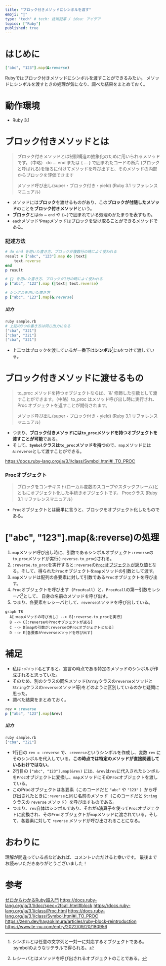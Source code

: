 ```yaml
---
title: "ブロック付きメソッドにシンボルを渡す"
emoji: "🔄"
type: "tech" # tech: 技術記事 / idea: アイデア
topics: ["Ruby"]
published: true
---
```


# はじめに
```rb
["abc", "123"].map(&:reverse)
```
Rubyではブロック付きメソッドにシンボルを渡すことができるみたい。
メソッドにシンボルを渡すときの処理が気になり、調べた結果をまとめておく。

# 動作環境
+ Ruby 3.1

# ブロック付きメソッドとは
> ブロック付きメソッドとは制御構造の抽象化のために用いられるメソッドです。（中略） do ... end または { ... } で囲まれたコードの断片 (ブロックと呼ばれる)を後ろに付けてメソッドを呼び出すと、そのメソッドの内部からブロックを評価できます
>
>  メソッド呼び出し(super・ブロック付き・yield) (Ruby 3.1 リファレンスマニュアル)

+ メソッドには**ブロック**を渡せるものがあり、この**ブロックが付随したメソッド**のことを**ブロック付きメソッド**という。
+ **ブロック**とは`do` ~ `end` や `{`~`}`で囲まれている処理のかたまりを表すもの。
+ `each`メソッドや`map`メソッドはブロックを受け取ることができるメソッドである。

### 記述方法
```rb:sample.rb
# do end を用いた書き方、ブロックが複数行の時によく使われる
result = ["abc", "123"].map do |text|
    text.reverse
end
p result

# {} を用いた書き方、ブロックが1行の時によく使われる
p ["abc", "123"].map {|text| text.reverse}

# シンボルを用いた書き方
p ["abc", "123"].map(&:reverse)
```
##### 出力
```bash
ruby sample.rb
# 上記の3つの書き方は同じ出力になる
["cba", "321"]
["cba", "321"]
["cba", "321"]
```
+ 上二つはブロックを渡しているが一番下は**シンボル**[^1]に`&`をつけて渡している。

# ブロック付きメソッドに渡せるもの
> to_proc メソッドを持つオブジェクトならば、`&' 修飾した引数として渡すことができます。（中略）to_proc はメソッド呼び出し時に実行され、Proc オブジェクトを返すことが期待されます。
>
>  メソッド呼び出し(super・ブロック付き・yield) (Ruby 3.1 リファレンスマニュアル)

+ つまり、**ブロック付きメソッドには`to_proc`メソッドを持つオブジェクトを渡すことが可能**である。
+ そして、**`Symbol`クラスは`to_proc`メソッドを持つ**ので、`map`メソッドには`&:reverse`として渡すことができる。

https://docs.ruby-lang.org/ja/3.1/class/Symbol.html#I_TO_PROC

### Procオブジェクト
> ブロックをコンテキスト(ローカル変数のスコープやスタックフレーム)とともにオブジェクト化した手続きオブジェクトです。
> Procクラス (Ruby 3.1 リファレンスマニュアル)

+ `Proc`オブジェクトとは簡単に言うと、ブロックをオブジェクト化したものである。

# ["abc", "123"].map(&:reverse)の処理
1. `map`メソッド呼び出し時に、引数であるシンボルオブジェクト`:reverse`の`to_proc`メソッドが実行(`:reverse.to_proc`)される。
2. `:reverse.to_proc`を実行すると`:reverse`の[`Proc`オブジェクトが返り値](https://docs.ruby-lang.org/ja/3.1/class/Symbol.html#I_TO_PROC)となる。そして、得られた`Proc`オブジェクトを`map`メソッドの引数として渡す。
3. `map`メソッドは配列の各要素に対して引数である`Proc`オブジェクトを呼び出す。
4. `Proc`オブジェクトを呼び出す（`Proc#call`）と、`Proc#call`の第一引数をレシーバ[^2]として、 自身の名前のメソッドを呼び出す。
5. つまり、各要素をレシーバとして、`reverse`メソッドを呼び出している。

```mermaid
graph TB
  A[:mapメソッドの呼び出し] --> B[:reverse.to_procを実行]
  B --> C[:reverseのProcオブジェクトが返る]
  C --> D[mapの引数が:reverseのProcオブジェクトとなる]
  D --> E[各要素がreverseメソッドを呼び出す]
```

# 補足
+ 私は`:メソッド名`とすると、宣言の時点である特定のメソッドのシンボルが作成されると思っていた。
+ そのため、別のクラスの同名メソッド(`Array`クラスの`reverse`メソッドと`String`クラスの`reverse`メソッド等)をどのように区別しているのかと疑問に思った。
+ 調べた結果をまとめておく。

```rb:sample.rb
rev = :reverse
p ["abc", "123"].map(&rev)
```
##### 出力
```bash
ruby sample.rb
["cba", "321"]
```
- 1行目の `rev = :reverse` で、`:reverse`というシンボルを作成し、変数 `rev` にそのシンボルを代入している。**この時点では特定のメソッドが直接関連しているわけではない**。
- 2行目の `["abc", "123"].map(&rev)` には、`&rev`は`rev`に代入されたシンボルを`Proc`オブジェクトに変換し、`map`メソッドにその`Proc`オブジェクトを渡している。
- このProcオブジェクトは各要素（このコードだと `"abc"` や `"123"` ）から呼び出されたときに`:reverse`と同じ名前のメソッド（このコードだと `String` クラスの `reverse` メソッド）を呼び出すものである。
- つまり、`rev`自体はシンボルであり、それが`&`演算子を使って`Proc`オブジェクトに変換され、その`Proc`オブジェクトが`map`メソッドに渡されている。そして、各要素に対して `reverse` メソッドが呼び出されることになる。

# おわりに
理解が間違っている点などあれば、コメントいただけると幸いです。
最後までお読みいただきありがとうございました！

[^1]: シンボルとは任意の文字列と一対一に対応するオブジェクトである。<br> :symbolのようなリテラルで得られる。
[^2]: レシーバとはメソッドを呼び出されるオブジェクトのことである。

# 参考
[ゼロからわかるRuby超入門](https://www.amazon.co.jp/dp/4297101238/ref=cm_sw_em_r_mt_dp_2VJW08DAWQJJ5XS10B5V)
https://docs.ruby-lang.org/ja/3.1/doc/spec=2fcall.html#block
https://docs.ruby-lang.org/ja/3.1/class/Proc.html
https://docs.ruby-lang.org/ja/3.1/class/Symbol.html#I_TO_PROC
https://zenn.dev/hayaokimura/articles/ruby-block-reintroduction
https://www.te-nu.com/entry/2022/09/20/180956